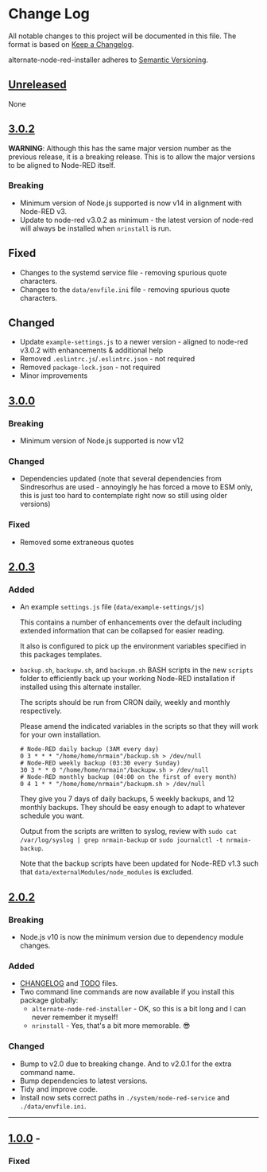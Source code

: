# Change Log

All notable changes to this project will be documented in this file. The format is based on [Keep a Changelog](https://keepachangelog.com/en/1.0.0/).

alternate-node-red-installer adheres to [Semantic Versioning](https://semver.org/spec/v2.0.0.html).

## [Unreleased](https://github.com/TotallyInformation/alternate-node-red-installer/compare/v2.0.2...master)

None

## [3.0.2](https://github.com/TotallyInformation/alternate-node-red-installer/compare/v3.0.0...v4.0.0)

**WARNING**: Although this has the same major version number as the previous release, it is a breaking release. This is to allow the major versions to be aligned to Node-RED itself.

### Breaking

* Minimum version of Node.js supported is now v14 in alignment with Node-RED v3.
* Update to node-red v3.0.2 as minimum - the latest version of node-red will always be installed when `nrinstall` is run.

## Fixed

* Changes to the systemd service file - removing spurious quote characters.
* Changes to the `data/envfile.ini` file - removing spurious quote characters.

## Changed

* Update `example-settings.js` to a newer version - aligned to node-red v3.0.2 with enhancements & additional help
* Removed `.eslintrc.js`/`.eslintrc.json` - not required
* Removed `package-lock.json` - not required
* Minor improvements

## [3.0.0](https://github.com/TotallyInformation/alternate-node-red-installer/compare/v2.0.3...v3.0.0)

### Breaking

* Minimum version of Node.js supported is now v12

### Changed

* Dependencies updated (note that several dependencies from Sindresorhus are used - annoyingly he has forced a move to ESM only, this is just too hard to contemplate right now so still using older versions)

### Fixed

* Removed some extraneous quotes

## [2.0.3](https://github.com/TotallyInformation/alternate-node-red-installer/compare/v2.0.2...v2.0.3)

### Added

- An example `settings.js` file (`data/example-settings/js`)

  This contains a number of enhancements over the default including extended information that can be collapsed for easier reading.

  It also is configured to pick up the environment variables specified in this packages templates.
  
- `backup.sh`, `backupw.sh`, and `backupm.sh` BASH scripts in the new `scripts` folder to efficiently back up your working Node-RED installation if installed using this alternate installer.
  
  The scripts should be run from CRON daily, weekly and monthly respectively.

  Please amend the indicated variables in the scripts so that they will work for your own installation.

  ```text
  # Node-RED daily backup (3AM every day)
  0 3 * * * "/home/home/nrmain"/backup.sh > /dev/null
  # Node-RED weekly backup (03:30 every Sunday)
  30 3 * * 0 "/home/home/nrmain"/backupw.sh > /dev/null
  # Node-RED monthly backup (04:00 on the first of every month)
  0 4 1 * * "/home/home/nrmain"/backupm.sh > /dev/null
  ```

  They give you 7 days of daily backups, 5 weekly backups, and 12 monthly backups. They should be easy enough to adapt to whatever schedule you want.

  Output from the scripts are written to syslog, review with `sudo cat /var/log/syslog | grep nrmain-backup` or `sudo journalctl -t nrmain-backup`.

  Note that the backup scripts have been updated for Node-RED v1.3 such that `data/externalModules/node_modules` is excluded.

## [2.0.2](https://github.com/TotallyInformation/alternate-node-red-installer/compare/v1.0.0...v2.0.2)
### Breaking

- Node.js v10 is now the minimum version due to dependency module changes.

### Added

- [CHANGELOG](./CHANGELOG.md) and [TODO](./TODO.md) files.
- Two command line commands are now available if you install this package globally:
   - `alternate-node-red-installer` - OK, so this is a bit long and I can never remember it myself!
   - `nrinstall` - Yes, that's a bit more memorable. 😎

### Changed

- Bump to v2.0 due to breaking change. And to v2.0.1 for the extra command name.
- Bump dependencies to latest versions.
- Tidy and improve code.
- Install now sets correct paths in `./system/node-red-service` and `./data/envfile.ini`.

----

## [1.0.0](https://github.com/TotallyInformation/alternate-node-red-installer/compare/v0.0.1...v1.0.0) - 

### Fixed
